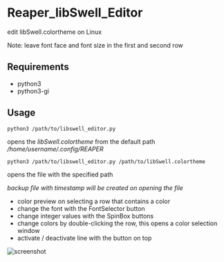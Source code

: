 # Reaper_libSwell_Editor
edit libSwell.colortheme on Linux

Note: leave font face and font size in the first and second row

## Requirements
- python3
- python3-gi

## Usage

```python3 /path/to/libswell_editor.py```

opens the *libSwell.colortheme* from the default path */home/username/.config/REAPER*

```python3 /path/to/libswell_editor.py /path/to/libSwell.colortheme```

opens  the file with the specified path

*backup file with timestamp will be created on opening the file*

- color preview on selecting a row that contains a color
- change the font with the FontSelector button
- change integer values with the SpinBox buttons
- change colors by double-clicking the row, this opens a color selection window
- activate / deactivate line with the button on top

![screenshot](https://github.com/Axel-Erfurt/Reaper_libSwell_Editor/blob/main/screenshot.png?raw=true)
